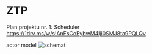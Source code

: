 # ZTP

Plan projektu nr. 1: Scheduler 
https://1drv.ms/w/s!AnFsCoEybwM4lji0SMJ8ta9PQLQv


actor model
![schemat](https://ibb.co/g35EUb)
